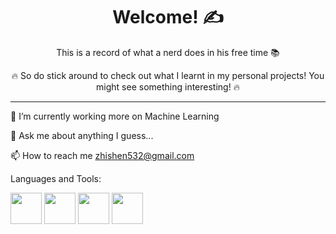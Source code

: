 <h1 align="center">Welcome! ✍</h1>

<p align="center">This is a record of what a nerd does in his free time 📚</p>

<p align="center">🔥 So do stick around to check out what I learnt in my personal projects! You might see something interesting! 🔥</p>

---

🌱 I’m currently working more on Machine Learning

💬 Ask me about anything I guess...

📫 How to reach me zhishen532@gmail.com

Languages and Tools:
<div float = 'left'>
  <image src='https://user-images.githubusercontent.com/82319546/192680213-60bf2062-43ab-4787-b8a4-ec03f9e7feb6.png' height = 50px>
  <image src="https://raw.githubusercontent.com/scikit-learn/scikit-learn/main/doc/logos/scikit-learn-logo.png"  height = 50px>
  <image src="https://camo.githubusercontent.com/906e661107a3bc03104ca5d88336d1f4b0e80fdcac65efaf7904041d371c747f/68747470733a2f2f73332e616d617a6f6e6177732e636f6d2f6b657261732e696f2f696d672f6b657261732d6c6f676f2d323031382d6c617267652d313230302e706e67" height = 50px>
  <image src="https://www.statsmodels.org/stable/_images/statsmodels-logo-v2-horizontal.svg" height = 50px>
</div>
